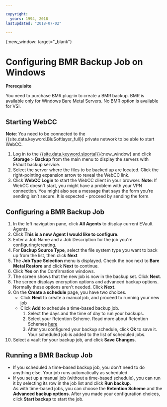 ```yaml
---

copyright:
  years: 1994, 2018
lastupdated: "2018-07-02"

---
```

{:new_window: target="_blank"}

# Configuring BMR Backup Job on Windows

**Prerequisite**

You need to purchase BMR plug-in to create a BMR backup. BMR is available only for Windows Bare Metal Servers. No BMR option is available for VSI.

## Starting WebCC
**Note**: You need to be connected to the {{site.data.keyword.BluSoftlayer_full}} private network to be able to start WebCC.
1. Log in to the [{{site.data.keyword.slportal}}](https://control.softlayer.com/){:new_window} and click **Storage** > **Backup** from the main menu to display the servers with EVault backup service. 
2. Select the server where the files to be backed up are located. Click the right-pointing expansion arrow to reveal the WebCC link.
4. Click **WebCC Login** to start the WebCC client in your browser.
  **Note**: If WebCC doesn't start, you might have a problem with your VPN connection. You might also see a message that says the form you’re sending isn’t secure. It is expected - proceed by sending the form.
  
## Configuring a BMR Backup Job

1. In the left navigation pane, click **All Agents** to display current EVault Agents.
2. Click **This is a new Agent I would like to configure**.
3. Enter a Job Name and a Job Description for the job you're configuring/creating.
4. For **Backup Source Type**, select the file system type you want to back up from the list, then click **Next**
5. The **Job Type Selection** menu is displayed. Check the box next to **Bare Metal Restore** and click **Next** to continue.
6. Click **Yes** on the Confirmation windows.
7. The screen shows that the new job is now in the backup set. Click **Next**.
8. The screen displays encryption options and advanced backup options. Normally these options aren't needed. Click **Next**.   
9. On the **Create a schedule** page, you have two choices. 
   - Click **Next** to create a manual job, and proceed to running your new job
   - Click **Add** to schedule a time-based backup job. 
     1. Select the days and the time of day to run your backups.
     2. Select your Retention Scheme. Read more about Retention Schemes [here](evault-backup-faq.html)
     3. After you configured your backup schedule, click **Ok** to save it. Your scheduled job is added to the list of scheduled jobs. 
10. Select a vault for your backup job, and click **Save Changes**.


## Running a BMR Backup Job

  - If you scheduled a time-based backup job, you don't need to do anything else. Your job runs automatically as scheduled.
  - If you set up a manual job (without a time-based schedule), you can run it by selecting its row in the job list and click **Run backup**. <br/> As with time-based jobs, you can choose the **Retention Scheme** and the **Advanced backup options**. After you made your configuration choices, click **Start backup** to start the job.
